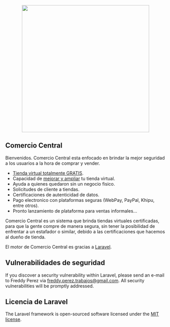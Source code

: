<p align="center"><img src="http://comerciocentral.chi/images/system/navbar-new2.png" width="400"></p>

<p align="center">
<!--a href="https://travis-ci.org/laravel/framework"><img src="https://travis-ci.org/laravel/framework.svg" alt="Build Status"></a>
<a href="https://packagist.org/packages/laravel/framework"><img src="https://poser.pugx.org/laravel/framework/d/total.svg" alt="Total Downloads"></a>
<a href="https://packagist.org/packages/laravel/framework"><img src="https://poser.pugx.org/laravel/framework/v/stable.svg" alt="Latest Stable Version"></a>
<a href="https://packagist.org/packages/laravel/framework"><img src="https://poser.pugx.org/laravel/framework/license.svg" alt="License"></a-->
</p>

## Comercio Central

 Bienvenidos.
 Comercio Central esta enfocado en brindar la mejor seguridad a los usuarios a la hora de comprar y vender.

- [Tienda virtual totalmente GRATIS](https://comerciocentral.cl).
- Capacidad de [mejorar y ampliar](https://comerciocentral.cl) tu tienda virtual.
- Ayuda a quienes quedaron sin un negocio fisico.
- Solicitudes de cliente a tiendas.
- Certificaciones de autenticidad de datos.
- Pago electronico con plataformas seguras (WebPay, PayPal, Khipu, entre otros).
- Pronto lanzamiento de plataforma para ventas informales...

Comercio Central es un sistema que brinda tiendas virtuales certificadas, para que la gente compre de manera segura,
sin tener la posibilidad de enfrentar a un estafador o similar, debido a las certificaciones que hacemos al dueño de tienda.

El motor de Comercio Central es gracias a [Laravel](https://laravel.com).

## Vulnerabilidades de seguridad

If you discover a security vulnerability within Laravel, please send an e-mail to Freddy Perez via [freddy.perez.trabajos@gmail.com](mailto:freddy.perez.trabajos@gmail.com). All security vulnerabilities will be promptly addressed.

## Licencia de Laravel

The Laravel framework is open-sourced software licensed under the [MIT license](https://opensource.org/licenses/MIT).
